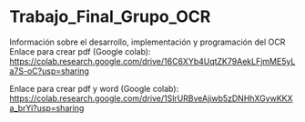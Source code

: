# Trabajo_Final_Grupo_OCR
Información sobre el desarrollo, implementación y programación del OCR
Enlace para crear pdf (Google colab): https://colab.research.google.com/drive/16C6XYb4UqtZK79AekLFjmME5yLa7S-oC?usp=sharing


Enlace para crear pdf y word (Google colab): https://colab.research.google.com/drive/1SlrURBveAjiwb5zDNHhXGywKKXa_brYi?usp=sharing
